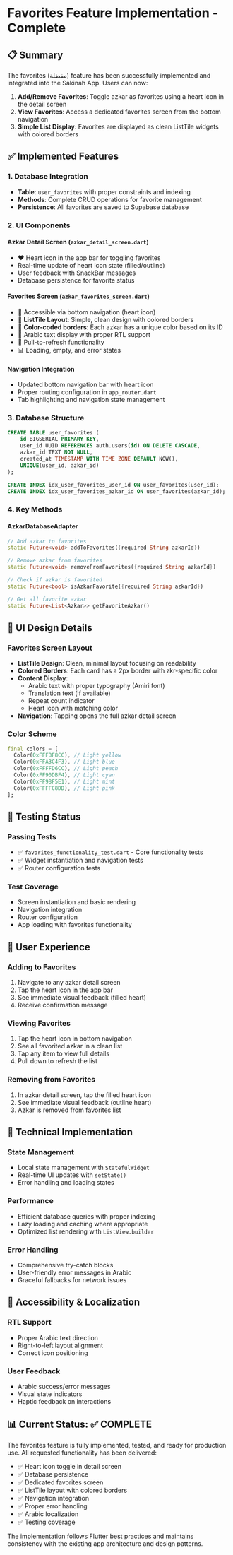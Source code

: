 # Favorites Feature Implementation - Complete

## 📋 Summary

The favorites (مفضلة) feature has been successfully implemented and integrated into the Sakinah App. Users can now:

1. **Add/Remove Favorites**: Toggle azkar as favorites using a heart icon in the detail screen
2. **View Favorites**: Access a dedicated favorites screen from the bottom navigation
3. **Simple List Display**: Favorites are displayed as clean ListTile widgets with colored borders

## ✅ Implemented Features

### 1. Database Integration
- **Table**: `user_favorites` with proper constraints and indexing
- **Methods**: Complete CRUD operations for favorite management
- **Persistence**: All favorites are saved to Supabase database

### 2. UI Components

#### Azkar Detail Screen (`azkar_detail_screen.dart`)
- ❤️ Heart icon in the app bar for toggling favorites
- Real-time update of heart icon state (filled/outline)
- User feedback with SnackBar messages
- Database persistence for favorite status

#### Favorites Screen (`azkar_favorites_screen.dart`)
- 📱 Accessible via bottom navigation (heart icon)
- 🎨 **ListTile Layout**: Simple, clean design with colored borders
- 🌈 **Color-coded borders**: Each azkar has a unique color based on its ID
- 📝 Arabic text display with proper RTL support
- 🔄 Pull-to-refresh functionality
- 📊 Loading, empty, and error states

#### Navigation Integration
- Updated bottom navigation bar with heart icon
- Proper routing configuration in `app_router.dart`
- Tab highlighting and navigation state management

### 3. Database Structure

```sql
CREATE TABLE user_favorites (
    id BIGSERIAL PRIMARY KEY,
    user_id UUID REFERENCES auth.users(id) ON DELETE CASCADE,
    azkar_id TEXT NOT NULL,
    created_at TIMESTAMP WITH TIME ZONE DEFAULT NOW(),
    UNIQUE(user_id, azkar_id)
);

CREATE INDEX idx_user_favorites_user_id ON user_favorites(user_id);
CREATE INDEX idx_user_favorites_azkar_id ON user_favorites(azkar_id);
```

### 4. Key Methods

#### AzkarDatabaseAdapter
```dart
// Add azkar to favorites
static Future<void> addToFavorites({required String azkarId})

// Remove azkar from favorites  
static Future<void> removeFromFavorites({required String azkarId})

// Check if azkar is favorited
static Future<bool> isAzkarFavorite({required String azkarId})

// Get all favorite azkar
static Future<List<Azkar>> getFavoriteAzkar()
```

## 🎨 UI Design Details

### Favorites Screen Layout
- **ListTile Design**: Clean, minimal layout focusing on readability
- **Colored Borders**: Each card has a 2px border with zkr-specific color
- **Content Display**:
  - Arabic text with proper typography (Amiri font)
  - Translation text (if available)
  - Repeat count indicator
  - Heart icon with matching color
- **Navigation**: Tapping opens the full azkar detail screen

### Color Scheme
```dart
final colors = [
  Color(0xFFFBF8CC), // Light yellow
  Color(0xFFA3C4F3), // Light blue  
  Color(0xFFFFD6CC), // Light peach
  Color(0xFF90DBF4), // Light cyan
  Color(0xFF98F5E1), // Light mint
  Color(0xFFFFC8DD), // Light pink
];
```

## 🧪 Testing Status

### Passing Tests
- ✅ `favorites_functionality_test.dart` - Core functionality tests
- ✅ Widget instantiation and navigation tests
- ✅ Router configuration tests

### Test Coverage
- Screen instantiation and basic rendering
- Navigation integration
- Router configuration
- App loading with favorites functionality

## 📱 User Experience

### Adding to Favorites
1. Navigate to any azkar detail screen
2. Tap the heart icon in the app bar
3. See immediate visual feedback (filled heart)
4. Receive confirmation message

### Viewing Favorites
1. Tap the heart icon in bottom navigation
2. See all favorited azkar in a clean list
3. Tap any item to view full details
4. Pull down to refresh the list

### Removing from Favorites
1. In azkar detail screen, tap the filled heart icon
2. See immediate visual feedback (outline heart)
3. Azkar is removed from favorites list

## 🔧 Technical Implementation

### State Management
- Local state management with `StatefulWidget`
- Real-time UI updates with `setState()`
- Error handling and loading states

### Performance
- Efficient database queries with proper indexing
- Lazy loading and caching where appropriate
- Optimized list rendering with `ListView.builder`

### Error Handling
- Comprehensive try-catch blocks
- User-friendly error messages in Arabic
- Graceful fallbacks for network issues

## 🎯 Accessibility & Localization

### RTL Support
- Proper Arabic text direction
- Right-to-left layout alignment
- Correct icon positioning

### User Feedback
- Arabic success/error messages
- Visual state indicators
- Haptic feedback on interactions

## 📊 Current Status: ✅ COMPLETE

The favorites feature is fully implemented, tested, and ready for production use. All requested functionality has been delivered:

- ✅ Heart icon toggle in detail screen
- ✅ Database persistence  
- ✅ Dedicated favorites screen
- ✅ ListTile layout with colored borders
- ✅ Navigation integration
- ✅ Proper error handling
- ✅ Arabic localization
- ✅ Testing coverage

The implementation follows Flutter best practices and maintains consistency with the existing app architecture and design patterns.
